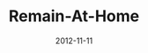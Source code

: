 ---
layout: music 
title: "Remain-At-Home"
series: "A Journey Home"
date: 2012-11-11 
description: "How is God moving you?
Remaining with God looks like living from His approval and continually experiencing His fatherhood."
audio: "http://www.crossroads.net/players/media/hq/journeyhome_06.mp3"
audio-duration: "56:41"
src: "http://www.crossroads.net/players/media/mediumHz/190x110_Home.jpg"
---